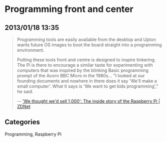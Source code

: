 # Programming front and center## 2013/01/18 13:35>  Programming tools are easily available from the desktop and Upton wants > future OS images to boot the board straight into a programming environment.  > > Putting these tools front and centre is designed to inspire tinkering. > The Pi is there to encourage a similar taste for experimenting with > computers that was inspired by the blinking Basic programming prompt of > the Acorn BBC Micro in the 1980s... "I looked at our founding documents > and nowhere in there does it say 'We'll make a small computer'. What it > says is 'We want to get kids programming'," he said.>> -- ['We thought we'd sell 1,000': The inside story of the Raspberry Pi | ZDNet][1][1]: http://www.zdnet.com/we-thought-wed-sell-1000-the-inside-story-of-the-raspberry-pi-7000009718/## CategoriesProgramming, Raspberry Pi